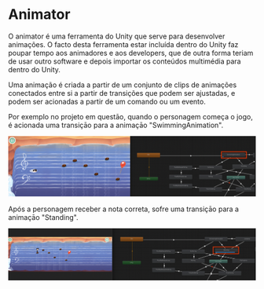 # Animator

O animator é uma ferramenta do Unity que serve para desenvolver animações. O facto desta ferramenta estar incluída dentro do Unity faz poupar tempo aos animadores e aos developers, que de outra forma teriam de usar outro software e depois importar os conteúdos multimédia para dentro do Unity.

Uma animação é criada a partir de um conjunto de clips de animações conectados entre si a partir de transições que podem ser ajustadas, e podem ser acionadas a partir de um comando ou um evento.&#x20;

&#x20;

Por exemplo no projeto em questāo, quando o personagem começa o jogo, é acionada uma transiçāo para a animaçāo "SwimmingAnimation".

![A personagem está a utilizar a animaçāo "SwimmingAnimation"](<../../.gitbook/assets/Screenshot 2022-05-10 at 17.51.52.png>)

Após a personagem receber a nota correta, sofre uma transiçāo para a animaçāo "Standing".

![A personagem transita para a animaçāo "Standing" após receber uma nota correta](<../../.gitbook/assets/Screenshot 2022-05-10 at 17.59.05.png>)
